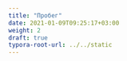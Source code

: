 ```yaml
---
title: "Пробег"
date: 2021-01-09T09:25:17+03:00
weight: 2
draft: true
typora-root-url: ../../static
---
```


